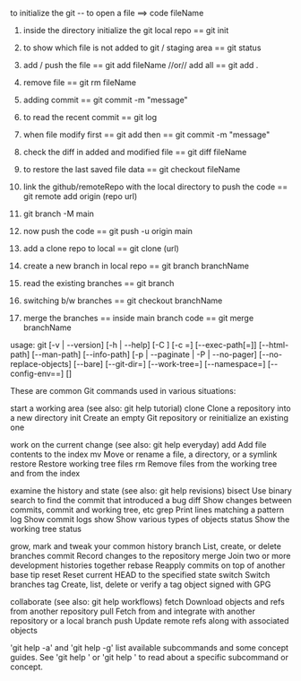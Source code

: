 to initialize the git
-- to open a file ==> code fileName

1. inside the directory initialize the git local repo == git init
2. to show which file is not added to git / staging area == git status
3. add / push the file == git add fileName //or// add all == git add .
4. remove file == git rm fileName
5. adding commit == git commit -m "message"
6. to read the recent commit == git log 
7. when file modify first == git add then == git commit -m "message"
8. check the diff in added and modified file == git diff fileName
9. to restore the last saved file data == git checkout fileName

10. link the github/remoteRepo with the local directory to push the code == git remote add origin (repo url)
11. git branch -M main
12. now push the code == git push -u origin main

13. add a clone repo to local == git clone (url)

14. create a new branch in local repo == git branch branchName
15. read the existing branches == git branch
16. switching b/w branches == git checkout branchName

17. merge the branches == inside main branch code == git merge branchName








usage: git [-v | --version] [-h | --help] [-C <path>] [-c <name>=<value>]
           [--exec-path[=<path>]] [--html-path] [--man-path] [--info-path]
           [-p | --paginate | -P | --no-pager] [--no-replace-objects] [--bare]
           [--git-dir=<path>] [--work-tree=<path>] [--namespace=<name>]
           [--config-env=<name>=<envvar>] <command> [<args>]

These are common Git commands used in various situations:

start a working area (see also: git help tutorial)
   clone     Clone a repository into a new directory
   init      Create an empty Git repository or reinitialize an existing one

work on the current change (see also: git help everyday)
   add       Add file contents to the index
   mv        Move or rename a file, a directory, or a symlink
   restore   Restore working tree files
   rm        Remove files from the working tree and from the index

examine the history and state (see also: git help revisions)
   bisect    Use binary search to find the commit that introduced a bug
   diff      Show changes between commits, commit and working tree, etc
   grep      Print lines matching a pattern
   log       Show commit logs
   show      Show various types of objects
   status    Show the working tree status

grow, mark and tweak your common history
   branch    List, create, or delete branches
   commit    Record changes to the repository
   merge     Join two or more development histories together
   rebase    Reapply commits on top of another base tip
   reset     Reset current HEAD to the specified state
   switch    Switch branches
   tag       Create, list, delete or verify a tag object signed with GPG

collaborate (see also: git help workflows)
   fetch     Download objects and refs from another repository
   pull      Fetch from and integrate with another repository or a local branch
   push      Update remote refs along with associated objects

'git help -a' and 'git help -g' list available subcommands and some
concept guides. See 'git help <command>' or 'git help <concept>'
to read about a specific subcommand or concept.